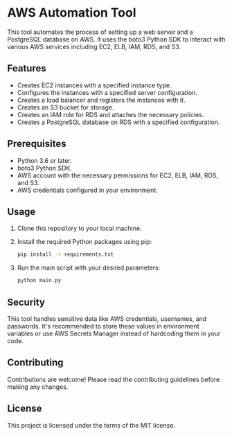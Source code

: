 # AWS Automation Tool

This tool automates the process of setting up a web server and a PostgreSQL database on AWS. It uses the boto3 Python SDK to interact with various AWS services including EC2, ELB, IAM, RDS, and S3.

## Features

- Creates EC2 instances with a specified instance type.
- Configures the instances with a specified server configuration.
- Creates a load balancer and registers the instances with it.
- Creates an S3 bucket for storage.
- Creates an IAM role for RDS and attaches the necessary policies.
- Creates a PostgreSQL database on RDS with a specified configuration.

## Prerequisites

- Python 3.6 or later.
- boto3 Python SDK.
- AWS account with the necessary permissions for EC2, ELB, IAM, RDS, and S3.
- AWS credentials configured in your environment.

## Usage

1. Clone this repository to your local machine.
2. Install the required Python packages using pip:

    ```bash
    pip install -r requirements.txt
    ```

3. Run the main script with your desired parameters:

    ```bash
    python main.py
    ```

## Security

This tool handles sensitive data like AWS credentials, usernames, and passwords. It's recommended to store these values in environment variables or use AWS Secrets Manager instead of hardcoding them in your code.

## Contributing

Contributions are welcome! Please read the contributing guidelines before making any changes.

## License

This project is licensed under the terms of the MIT license.
